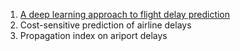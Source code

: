 

1. [A deep learning approach to flight delay prediction](https://ieeexplore.ieee.org/stamp/stamp.jsp?tp=&arnumber=7778092)
2. Cost-sensitive prediction of airline delays
3. Propagation index on ariport delays
